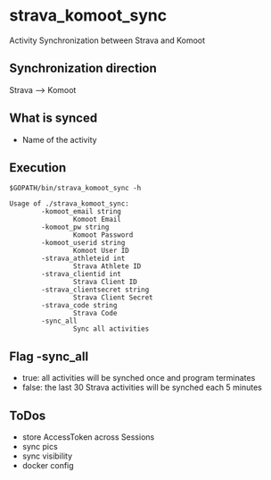 # strava_komoot_sync

Activity Synchronization between Strava and Komoot

## Synchronization direction
Strava --> Komoot

## What is synced
- Name of the activity

## Execution

    $GOPATH/bin/strava_komoot_sync -h

    Usage of ./strava_komoot_sync:
            -komoot_email string
                    Komoot Email
            -komoot_pw string
                    Komoot Password
            -komoot_userid string
                    Komoot User ID
            -strava_athleteid int
                    Strava Athlete ID
            -strava_clientid int
                    Strava Client ID
            -strava_clientsecret string
                    Strava Client Secret
            -strava_code string
                    Strava Code
            -sync_all
                    Sync all activities

## Flag -sync_all
- true:  all activities will be synched once and program terminates
- false: the last 30 Strava activities will be synched each 5 minutes

## ToDos
- store AccessToken across Sessions
- sync pics
- sync visibility
- docker config
